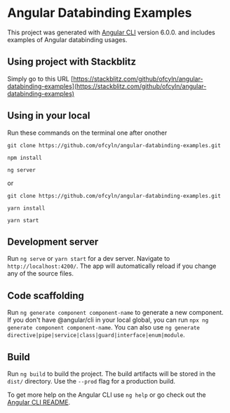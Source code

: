 # Angular Databinding Examples

This project was generated with [Angular CLI](https://github.com/angular/angular-cli) version 6.0.0. and includes examples of Angular databinding usages.

## Using project with Stackblitz

Simply go to this URL [https://stackblitz.com/github/ofcyln/angular-databinding-examples](https://stackblitz.com/github/ofcyln/angular-databinding-examples)

## Using in your local

Run these commands on the terminal one after onother

    git clone https://github.com/ofcyln/angular-databinding-examples.git

    npm install

    ng server

or

    git clone https://github.com/ofcyln/angular-databinding-examples.git

    yarn install

    yarn start

## Development server

Run `ng serve` or `yarn start` for a dev server. Navigate to `http://localhost:4200/`. The app will automatically reload if you change any of the source files.

## Code scaffolding

Run `ng generate component component-name` to generate a new component. If you don't have @angular/cli in your local global, you can run `npx ng generate component component-name`. You can also use `ng generate directive|pipe|service|class|guard|interface|enum|module`.

## Build

Run `ng build` to build the project. The build artifacts will be stored in the `dist/` directory. Use the `--prod` flag for a production build.

To get more help on the Angular CLI use `ng help` or go check out the [Angular CLI README](https://github.com/angular/angular-cli/blob/master/README.md).
